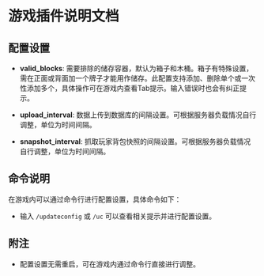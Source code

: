 # 游戏插件说明文档

## 配置设置

- **valid_blocks**: 需要排除的储存容器，默认为箱子和木桶。箱子有特殊设置，需在正面或背面加一个牌子才能用作储存。此配置支持添加、删除单个或一次性添加多个，具体操作可在游戏内查看Tab提示。输入错误时也会有纠正提示。

- **upload_interval**: 数据上传到数据库的间隔设置。可根据服务器负载情况自行调整，单位为时间间隔。

- **snapshot_interval**: 抓取玩家背包快照的间隔设置。可根据服务器负载情况自行调整，单位为时间间隔。

## 命令说明

在游戏内可以通过命令行进行配置设置，具体命令如下：

- 输入 `/updateconfig` 或 `/uc` 可以查看相关提示并进行配置设置。

## 附注

- 配置设置无需重启，可在游戏内通过命令行直接进行调整。
